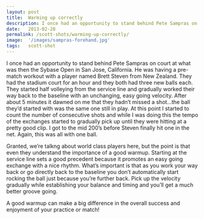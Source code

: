 ```yaml
---
layout: post
title:  Warming up correctly
description: I once had an opportunity to stand behind Pete Sampras on court at what was then the Sybase Open in San Jose, California...
date:   2013-02-28
permalink: /scott-shots/warming-up-correctly/
image:  '/images/sampras-forehand.jpg'
tags:   scott-shot
---
```


I once had an opportunity to stand behind Pete Sampras on court at what was then the Sybase Open in San Jose, California. He was having a pre-match workout with a player named Brett Steven from New Zealand. They had the stadium court for an hour and they both had three new balls each. They started half volleying from the service line and gradually worked their way back to the baseline with an unchanging, easy going velocity. After about 5 minutes it dawned on me that they hadn’t missed a shot…the ball they’d started with was the same one still in play. At this point I started to count the number of consecutive shots and while I was doing this the tempo of the exchanges started to gradually pick up until they were hitting at a pretty good clip. I got to the mid 200’s before Steven finally hit one in the net. Again, this was all with one ball.

Granted, we’re talkng about world class players here, but the point is that even they understand the importance of a good warmup. Starting at the service line sets a good precedent because it promotes an easy going exchange with a nice rhythm. What’s important is that as you work your way back or go directly back to the baseline you don’t automatically start rocking the ball just because you’re further back. Pick up the velocity gradually while establishing your balance and timing and you’ll get a much better groove going.

A good warmup can make a big difference in the overall success and enjoyment of your practice or match!
